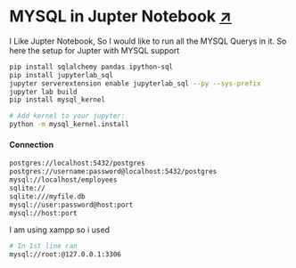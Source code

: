 # MYSQL in Jupter Notebook [↗️](https://github.com/Hourout/mysql_kernel)

I Like Jupter Notebook, So I would like to run all the MYSQL Querys in it. So here the setup for Jupter with MYSQL support


```bash
pip install sqlalchemy pandas ipython-sql
pip install jupyterlab_sql
jupyter serverextension enable jupyterlab_sql --py --sys-prefix
jupyter lab build
pip install mysql_kernel

# Add kernel to your jupyter:
python -m mysql_kernel.install
```

#### Connection

```bash
postgres://localhost:5432/postgres
postgres://username:password@localhost:5432/postgres
mysql://localhost/employees
sqlite://
sqlite:///myfile.db
mysql://user:password@host:port
mysql://host:port
```

I am using xampp so i used

```bash
# In 1st line ran
mysql://root:@127.0.0.1:3306
```
